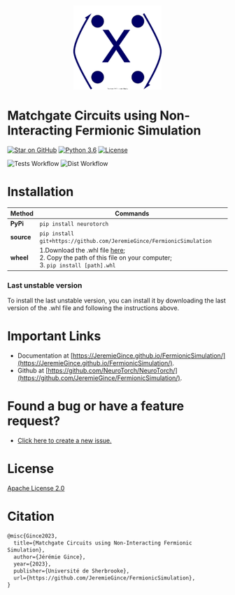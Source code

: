 <div style="text-align:center"><img src="images/logo/Logo.svg" width="40%" /></div>

# Matchgate Circuits using Non-Interacting Fermionic Simulation

[![Star on GitHub](https://img.shields.io/github/stars/JeremieGince/FermionicSimulation.svg?style=social)](https://github.com/JeremieGince/FermionicSimulation/stargazers)
[![Python 3.6](https://img.shields.io/badge/python-3.9-blue.svg)](https://www.python.org/downloads/release/python-390/)
[![License](https://img.shields.io/badge/License-Apache_2.0-blue.svg)](LICENSE)

![Tests Workflow](https://github.com/JeremieGince/FermionicSimulation/actions/workflows/tests.yml/badge.svg)
![Dist Workflow](https://github.com/JeremieGince/FermionicSimulation/actions/workflows/build_dist.yml/badge.svg)



# Installation

| Method     | Commands                                                                                                                                                                       |
|------------|--------------------------------------------------------------------------------------------------------------------------------------------------------------------------------|
| **PyPi**   | `pip install neurotorch`                                                                                                                                                       |
| **source** | `pip install git+https://github.com/JeremieGince/FermionicSimulation`                                                                                                                     |
| **wheel**  | 1.Download the .whl file [here](https://github.com/JeremieGince/FermionicSimulation/tree/main/dist);<br> 2. Copy the path of this file on your computer; <br> 3. `pip install [path].whl` |


### Last unstable version
To install the last unstable version, you can install it by downloading the last version of the .whl file
and following the instructions above.



# Important Links
  - Documentation at [https://JeremieGince.github.io/FermionicSimulation/](https://JeremieGince.github.io/FermionicSimulation/).
  - Github at [https://github.com/NeuroTorch/NeuroTorch/](https://github.com/JeremieGince/FermionicSimulation/).




# Found a bug or have a feature request?
- [Click here to create a new issue.](https://github.com/JeremieGince/FermionicSimulation/issues/new)



# License
[Apache License 2.0](LICENSE)



# Citation
```
@misc{Gince2023,
  title={Matchgate Circuits using Non-Interacting Fermionic Simulation},
  author={Jérémie Gince},
  year={2023},
  publisher={Université de Sherbrooke},
  url={https://github.com/JeremieGince/FermionicSimulation},
}
```

